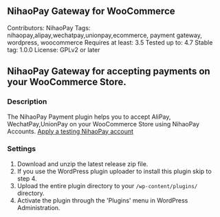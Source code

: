 ## NihaoPay Gateway for WooCommerce
Contributors: NihaoPay
Tags: nihaopay,alipay,wechatpay,unionpay,ecommerce, payment gateway, wordpress, woocommerce
Requires at least: 3.5
Tested up to: 4.7
Stable tag: 1.0.0
License: GPLv2 or later

## NihaoPay Gateway for accepting payments on your WooCommerce Store.

### Description

The NihaoPay Payment plugin helps you to accept AliPay, WechatPay,UnionPay on your WooCommerce Store using NihaoPay Accounts. [Apply a testing NihaoPay account](https://www.nihaopay.com/application)

### Settings

1. Download and unzip the latest release zip file.
2. If you use the WordPress plugin uploader to install this plugin skip to step 4.
3. Upload the entire plugin directory to your `/wp-content/plugins/` directory.
4. Activate the plugin through the 'Plugins' menu in WordPress Administration.